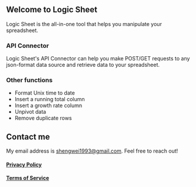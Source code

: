 ## Welcome to Logic Sheet

Logic Sheet is the all-in-one tool that helps you manipulate your spreadsheet.


### API Connector

Logic Sheet's API Connector can help you make POST/GET requests to any json-format data source and retrieve data to your spreadsheet.

### Other functions

- Format Unix time to date
- Insert a running total column
- Insert a growth rate column
- Unpivot data
- Remove duplicate rows

## Contact me
My email address is shengwei1993@gmail.com. Feel free to reach out!

#### [Privacy Policy](https://app.logicsheet.co/privacy)
#### [Terms of Service](https://app.logicsheet.co/terms)

